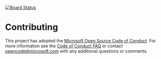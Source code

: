 [![Board Status](https://jjtopman.visualstudio.com/7f6300c0-b0cd-4640-bfb9-ea7df5166e3b/ee656a57-ab72-44da-8753-c2f42534f185/_apis/work/boardbadge/e1e3bd41-4000-4336-bb80-81c662d5a9e3)](https://jjtopman.visualstudio.com/7f6300c0-b0cd-4640-bfb9-ea7df5166e3b/_boards/board/t/ee656a57-ab72-44da-8753-c2f42534f185/Microsoft.RequirementCategory)
# Contributing

This project has adopted the [Microsoft Open Source Code of Conduct](https://opensource.microsoft.com/codeofconduct/). For more information see the [Code of Conduct FAQ](https://opensource.microsoft.com/codeofconduct/faq/) or contact [opencode@microsoft.com](mailto:opencode@microsoft.com) with any additional questions or comments.

